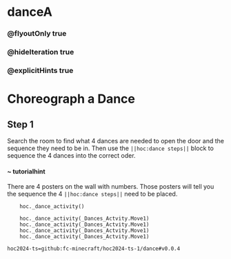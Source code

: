 # danceA
### @flyoutOnly true
### @hideIteration true
### @explicitHints true

# Choreograph a Dance

## Step 1
Search the room to find what 4 dances are needed to open the door and the sequence they need to be in. Then use the ``||hoc:dance steps||`` block to sequence the 4 dances into the correct oder.

#### ~ tutorialhint
There are 4 posters on the wall with numbers. Those posters will tell you the sequence the 4 ``||hoc:dance steps||`` need to be placed.


```ghost
    hoc._dance_activity()
```
```template
    hoc._dance_activity(_Dances_Actvity.Move1)
    hoc._dance_activity(_Dances_Actvity.Move1)
    hoc._dance_activity(_Dances_Actvity.Move1)
    hoc._dance_activity(_Dances_Actvity.Move1)
```

```package
hoc2024-ts=github:fc-minecraft/hoc2024-ts-1/dance#v0.0.4
```